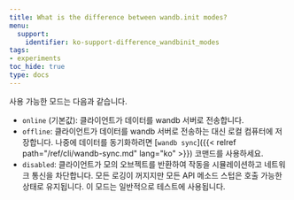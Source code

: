 ```yaml
---
title: What is the difference between wandb.init modes?
menu:
  support:
    identifier: ko-support-difference_wandbinit_modes
tags:
- experiments
toc_hide: true
type: docs
---
```


사용 가능한 모드는 다음과 같습니다.

* `online` (기본값): 클라이언트가 데이터를 wandb 서버로 전송합니다.
* `offline`: 클라이언트가 데이터를 wandb 서버로 전송하는 대신 로컬 컴퓨터에 저장합니다. 나중에 데이터를 동기화하려면 [`wandb sync`]({{< relref path="/ref/cli/wandb-sync.md" lang="ko" >}}) 코맨드를 사용하세요.
* `disabled`: 클라이언트가 모의 오브젝트를 반환하여 작동을 시뮬레이션하고 네트워크 통신을 차단합니다. 모든 로깅이 꺼지지만 모든 API 메소드 스텁은 호출 가능한 상태로 유지됩니다. 이 모드는 일반적으로 테스트에 사용됩니다.
